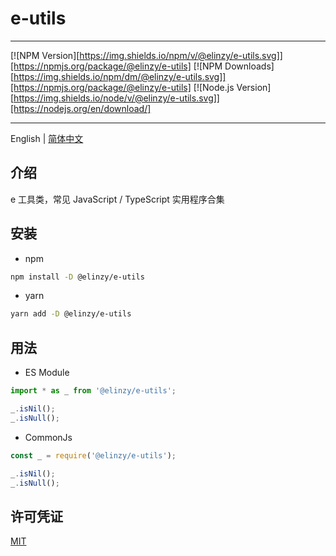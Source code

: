 # e-utils

---

[![NPM Version][https://img.shields.io/npm/v/@elinzy/e-utils.svg]][https://npmjs.org/package/@elinzy/e-utils]
[![NPM Downloads][https://img.shields.io/npm/dm/@elinzy/e-utils.svg]][https://npmjs.org/package/@elinzy/e-utils]
[![Node.js Version][https://img.shields.io/node/v/@elinzy/e-utils.svg]][https://nodejs.org/en/download/]

---

English | [简体中文](./README-zh.md)

## 介绍

e 工具类，常见 JavaScript / TypeScript 实用程序合集

## 安装

- npm

```sh
npm install -D @elinzy/e-utils
```

- yarn

```sh
yarn add -D @elinzy/e-utils
```

## 用法

- ES Module

```js
import * as _ from '@elinzy/e-utils';

_.isNil();
_.isNull();

```

- CommonJs

```js
const _ = require('@elinzy/e-utils');

_.isNil();
_.isNull();
```

## 许可凭证

[MIT](https://github.com/Appleec/e-utils/blob/master/LICENSE)
